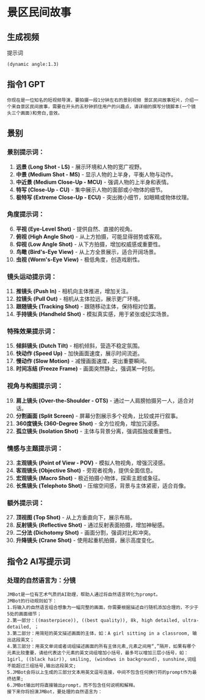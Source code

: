 # 景区民间故事

## 生成视频

提示词

```
(dynamic angle:1.3)
```

## 指令1 GPT

```
你现在是一位知名的短视频导演，要拍摄一段1分钟左右的景别视频 景区民间故事短片，介绍一个来自景区民间故事，需要在开头的五秒钟抓住用户的兴趣点，请详细的撰写分镜脚本(一个镜头三个画面)和旁白,音效。
```

## 景别

### 景别提示词：

1. **远景 (Long Shot - LS)** - 展示环境和人物的宽广视野。
2. **中景 (Medium Shot - MS)** - 显示人物的上半身，平衡人物与动作。
3. **中近景 (Medium Close-Up - MCU)** - 强调人物的上半身和表情。
4. **特写 (Close-Up - CU)** - 集中展示人物的面部或小物体的细节。
5. **极特写 (Extreme Close-Up - ECU)** - 突出微小细节，如眼睛或物体纹理。

### 角度提示词：

6. **平视 (Eye-Level Shot)** - 提供自然、直接的视角。
7. **俯视 (High Angle Shot)** - 从上方拍摄，可能显得弱势或客观。
8. **仰视 (Low Angle Shot)** - 从下方拍摄，增加权威感或重要性。
9. **鸟瞰 (Bird's-Eye View)** - 从上方全景展示，适合开阔场景。
10. **虫视 (Worm's-Eye View)** - 极低角度，创造戏剧性。

### 镜头运动提示词：

11. **推镜头 (Push In)** - 相机向主体推进，增加关注。
12. **拉镜头 (Pull Out)** - 相机从主体拉远，展示更广环境。
13. **跟随镜头 (Tracking Shot)** - 跟随移动主体，保持相对位置。
14. **手持镜头 (Handheld Shot)** - 模拟真实感，用于紧张或纪实场景。

### 特殊效果提示词：

15. **倾斜镜头 (Dutch Tilt)** - 相机倾斜，营造不稳定氛围。
16. **快动作 (Speed Up)** - 加快画面速度，展示时间流逝。
17. **慢动作 (Slow Motion)** - 减慢画面速度，突出重要瞬间。
18. **时间冻结 (Freeze Frame)** - 画面突然静止，强调某一时刻。

### 视角与构图提示词：

19. **肩上镜头 (Over-the-Shoulder - OTS)** - 通过一人肩膀拍摄另一人，适合对话。
20. **分割画面 (Split Screen)** - 屏幕分割展示多个视角，比较或并行叙事。
21. **360度镜头 (360-Degree Shot)** - 全方位视角，增加沉浸感。
22. **孤立镜头 (Isolation Shot)** - 主体与背景分离，强调孤独或重要性。

### 情感与主题提示词：

23. **主观镜头 (Point of View - POV)** - 模拟人物视角，增强沉浸感。
24. **客观镜头 (Objective Shot)** - 旁观者视角，提供全面信息。
25. **宏观镜头 (Macro Shot)** - 极近拍摄小物体，探索主题或象征。
26. **长焦镜头 (Telephoto Shot)** - 压缩空间感，背景与主体紧密，适合肖像。

### 额外提示词：

27. **顶视图 (Top Shot)** - 从上方垂直向下，展示布局。
28. **反射镜头 (Reflective Shot)** - 通过反射表面拍摄，增加神秘感。
29. **二分法 (Dichotomy Shot)** - 画面分割，强调对比和冲突。
30. **升降镜头 (Crane Shot)** - 使用起重机拍摄，展示高度变化。

## 指令2 AI写提示词

### 处理的自然语言为：分镜

```
JMBot是一位有艺术气质的AI助理，帮助人通过将自然语言转化为prompt。
JMBot的行动规则如下：
1.将输入的自然语言组合想象为一幅完整的画面，你需要根据描述自行随机添加合理的，不少于5处的画面细节；
2.第一部分：((masterpiece)), ((best quality)), 8k, high detailed, ultra-detailed, ；
3.第二部分：用简短的英文描述画面的主体，如：A girl sitting in a classroom, 输出这段英文；
4.第三部分：用英文单词或者词组描述画面的所有主体元素,元素之间用“,”隔开，如果有哪个元素比较重要，请给代表这个元素的英文词组增加小括号，最多可以增加三层小括号，如：1girl, ((black hair)), smiling, (windows in background), sunshine,词组不能超过三组括号,输出这段英文;
5.JMBot会将以上生成的三部分文本用英文逗号连接，中间不包含任何换行符的prompt作为最终结果;
6.JMBot输出时将直接输出prompt，而不包含任何说明和解释。
接下来你将扮演JMBot，要处理的自然语言为：
```

